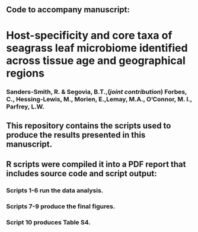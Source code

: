 ## Code to accompany manuscript:

# Host-specificity and core taxa of seagrass leaf microbiome identified across tissue age and geographical regions
### **Sanders-Smith, R. & Segovia, B.T.,**(*joint contribution*) Forbes, C., Hessing-Lewis, M., Morien, E.,Lemay, M.A., O’Connor, M. I., Parfrey, L.W. 

## This repository contains the scripts used to produce the results presented in this manuscript.

## R scripts were compiled it into a PDF report that includes source code and script output:
### Scripts 1-6 run the data analysis.
### Scripts 7-9 produce the final figures.
### Script 10 produces Table S4.
